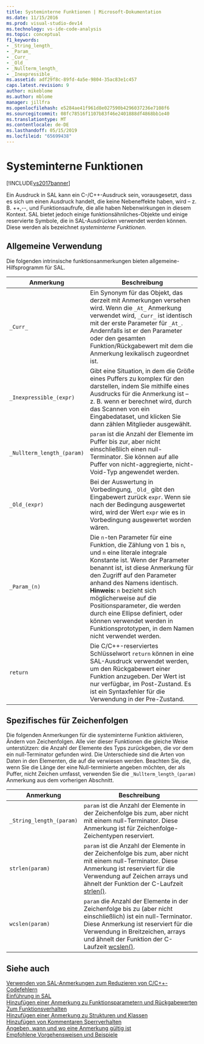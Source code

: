 ```yaml
---
title: Systeminterne Funktionen | Microsoft-Dokumentation
ms.date: 11/15/2016
ms.prod: visual-studio-dev14
ms.technology: vs-ide-code-analysis
ms.topic: conceptual
f1_keywords:
- _String_length_
- _Param_
- _Curr_
- _Old_
- _Nullterm_length_
- _Inexpressible_
ms.assetid: adf29f8c-89fd-4a5e-9804-35ac83e1c457
caps.latest.revision: 9
author: mikeblome
ms.author: mblome
manager: jillfra
ms.openlocfilehash: e5284ae41f961d8e027590b4296037236e7108f6
ms.sourcegitcommit: 08fc78516f1107b83f46e2401888df4868bb1e40
ms.translationtype: MT
ms.contentlocale: de-DE
ms.lasthandoff: 05/15/2019
ms.locfileid: "65699438"
---
```

# <a name="intrinsic-functions"></a>Systeminterne Funktionen
[!INCLUDE[vs2017banner](../includes/vs2017banner.md)]

Ein Ausdruck in SAL kann ein C-/C++-Ausdruck sein, vorausgesetzt, dass es sich um einen Ausdruck handelt, die keine Nebeneffekte haben, wird – z. B. ++,--, und Funktionsaufrufe, die alle haben Nebenwirkungen in diesem Kontext.  SAL bietet jedoch einige funktionsähnliches-Objekte und einige reservierte Symbole, die in SAL-Ausdrücken verwendet werden können. Diese werden als bezeichnet *systeminterne Funktionen*.  
  
## <a name="general-purpose"></a>Allgemeine Verwendung  
 Die folgenden intrinsische funktionsanmerkungen bieten allgemeine-Hilfsprogramm für SAL.  
  
|Anmerkung|Beschreibung|  
|----------------|-----------------|  
|`_Curr_`|Ein Synonym für das Objekt, das derzeit mit Anmerkungen versehen wird.  Wenn die `_At_` Anmerkung verwendet wird, `_Curr_` ist identisch mit der erste Parameter für `_At_`.  Andernfalls ist er den Parameter oder den gesamten Funktion/Rückgabewert mit dem die Anmerkung lexikalisch zugeordnet ist.|  
|`_Inexpressible_(expr)`|Gibt eine Situation, in dem die Größe eines Puffers zu komplex für den darstellen, indem Sie mithilfe eines Ausdrucks für die Anmerkung ist – z. B. wenn er berechnet wird, durch das Scannen von ein Eingabedataset, und klicken Sie dann zählen Mitglieder ausgewählt.|  
|`_Nullterm_length_(param)`|`param` ist die Anzahl der Elemente im Puffer bis zur, aber nicht einschließlich einen null-Terminator. Sie können auf alle Puffer von nicht-aggregierte, nicht-Void-Typ angewendet werden.|  
|`_Old_(expr)`|Bei der Auswertung in Vorbedingung, `_Old_` gibt den Eingabewert zurück `expr`.  Wenn sie nach der Bedingung ausgewertet wird, wird der Wert `expr` wie es in Vorbedingung ausgewertet worden wären.|  
|`_Param_(n)`|Die `n`-ten Parameter für eine Funktion, die Zählung von 1 bis `n`, und `n` eine literale integrale Konstante ist. Wenn der Parameter benannt ist, ist diese Anmerkung für den Zugriff auf den Parameter anhand des Namens identisch. **Hinweis:** `n` bezieht sich möglicherweise auf die Positionsparameter, die werden durch eine Ellipse definiert, oder können verwendet werden in Funktionsprototypen, in dem Namen nicht verwendet werden.|  
|`return`|Die C/C++-reserviertes Schlüsselwort `return` können in eine SAL-Ausdruck verwendet werden, um den Rückgabewert einer Funktion anzugeben.  Der Wert ist nur verfügbar, im Post-Zustand. Es ist ein Syntaxfehler für die Verwendung in der Pre-Zustand.|  
  
## <a name="string-specific"></a>Spezifisches für Zeichenfolgen  
 Die folgenden Anmerkungen für die systeminterne Funktion aktivieren, Ändern von Zeichenfolgen. Alle vier dieser Funktionen die gleiche Weise unterstützen: die Anzahl der Elemente des Typs zurückgeben, die vor dem ein null-Terminator gefunden wird. Die Unterschiede sind die Arten von Daten in den Elementen, die auf die verwiesen werden. Beachten Sie, die, wenn Sie die Länge der eine Null-terminierte angeben möchten, der als Puffer, nicht Zeichen umfasst, verwenden Sie die `_Nullterm_length_(param)` Anmerkung aus dem vorherigen Abschnitt.  
  
|Anmerkung|Beschreibung|  
|----------------|-----------------|  
|`_String_length_(param)`|`param` ist die Anzahl der Elemente in der Zeichenfolge bis zum, aber nicht mit einem null-Terminator. Diese Anmerkung ist für Zeichenfolge-Zeichentypen reserviert.|  
|`strlen(param)`|`param` ist die Anzahl der Elemente in der Zeichenfolge bis zum, aber nicht mit einem null-Terminator. Diese Anmerkung ist reserviert für die Verwendung auf Zeichen arrays und ähnelt der Funktion der C-Laufzeit [strlen()](https://msdn.microsoft.com/library/16462f2a-1e0f-4eb3-be55-bf1c83f374c2).|  
|`wcslen(param)`|`param` die Anzahl der Elemente in der Zeichenfolge bis zu (aber nicht einschließlich) ist ein null-Terminator. Diese Anmerkung ist reserviert für die Verwendung in Breitzeichen, arrays und ähnelt der Funktion der C-Laufzeit [wcslen()](https://msdn.microsoft.com/library/16462f2a-1e0f-4eb3-be55-bf1c83f374c2).|  
  
## <a name="see-also"></a>Siehe auch  
 [Verwenden von SAL-Anmerkungen zum Reduzieren von C/C++-Codefehlern](../code-quality/using-sal-annotations-to-reduce-c-cpp-code-defects.md)   
 [Einführung in SAL](../code-quality/understanding-sal.md)   
 [Hinzufügen einer Anmerkung zu Funktionsparametern und Rückgabewerten](../code-quality/annotating-function-parameters-and-return-values.md)   
 [Zum Funktionsverhalten](../code-quality/annotating-function-behavior.md)   
 [Hinzufügen einer Anmerkung zu Strukturen und Klassen](../code-quality/annotating-structs-and-classes.md)   
 [Hinzufügen von Kommentaren Sperrverhalten](../code-quality/annotating-locking-behavior.md)   
 [Angeben, wann und wo eine Anmerkung gültig ist](../code-quality/specifying-when-and-where-an-annotation-applies.md)   
 [Empfohlene Vorgehensweisen und Beispiele](../code-quality/best-practices-and-examples-sal.md)

